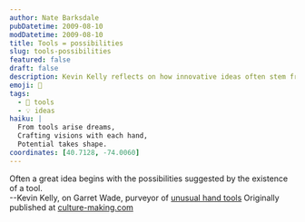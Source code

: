 ```yaml
---
author: Nate Barksdale
pubDatetime: 2009-08-10
modDatetime: 2009-08-10
title: Tools = possibilities
slug: tools-possibilities
featured: false
draft: false
description: Kevin Kelly reflects on how innovative ideas often stem from the potential offered by unique tools, as exemplified by Garret Wade's collection.
emoji: 🔨
tags:
  - 🔧 tools
  - 💡 ideas
haiku: |
  From tools arise dreams,  
  Crafting visions with each hand,  
  Potential takes shape.
coordinates: [40.7128, -74.0060]
---
```


Often a great idea begins with the possibilities suggested by the existence of a tool.  
--Kevin Kelly, on Garret Wade, purveyor of [unusual hand tools](http://www.kk.org/cooltools/archives/003864.php) Originally published at [culture-making.com](http://www.culture-making.com)
